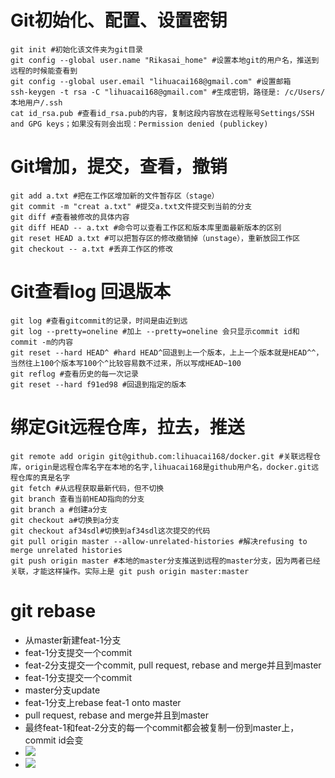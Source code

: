 # Git初始化、配置、设置密钥

```
git init #初始化该文件夹为git目录
git config --global user.name "Rikasai_home" #设置本地git的用户名，推送到远程的时候能查看到
git config --global user.email "lihuacai168@gmail.com" #设置邮箱
ssh-keygen -t rsa -C "lihuacai168@gmail.com" #生成密钥，路径是: /c/Users/本地用户/.ssh
cat id_rsa.pub #查看id_rsa.pub的内容，复制这段内容放在远程账号Settings/SSH and GPG keys；如果没有则会出现：Permission denied (publickey)
```

# Git增加，提交，查看，撤销

```
git add a.txt #把在工作区增加新的文件暂存区（stage）
git commit -m "creat a.txt" #提交a.txt文件提交到当前的分支
git diff #查看被修改的具体内容
git diff HEAD -- a.txt #命令可以查看工作区和版本库里面最新版本的区别
git reset HEAD a.txt #可以把暂存区的修改撤销掉（unstage），重新放回工作区
git checkout -- a.txt #丢弃工作区的修改
```

# Git查看log 回退版本

```
git log #查看gitcommit的记录，时间是由近到远
git log --pretty=oneline #加上 --pretty=oneline 会只显示commit id和 commit -m的内容
git reset --hard HEAD^ #hard HEAD^回退到上一个版本，上上一个版本就是HEAD^^，当然往上100个版本写100个^比较容易数不过来，所以写成HEAD~100
git reflog #查看历史的每一次记录
git reset --hard f91ed98 #回退到指定的版本
```

# 绑定Git远程仓库，拉去，推送

```
git remote add origin git@github.com:lihuacai168/docker.git #关联远程仓库，origin是远程仓库名字在本地的名字,lihuacai168是github用户名，docker.git远程仓库的真是名字
git fetch #从远程获取最新代码，但不切换
git branch 查看当前HEAD指向的分支
git branch a #创建a分支
git checkout a#切换到a分支
git checkout af34sdl#切换到af34sdl这次提交的代码
git pull origin master --allow-unrelated-histories #解决refusing to merge unrelated histories
git push origin master #本地的master分支推送到远程的master分支，因为两者已经关联，才能这样操作。实际上是 git push origin master:master
```


# git rebase
- 从master新建feat-1分支
- feat-1分支提交一个commit
- feat-2分支提交一个commit, pull request, rebase and merge并且到master
- feat-1分支提交一个commit
- master分支update
- feat-1分支上rebase feat-1 onto master
- pull request, rebase and merge并且到master
- 最终feat-1和feat-2分支的每一个commit都会被复制一份到master上，commit id会变
- ![](https://cdn.jsdelivr.net/gh/lihuacai168/images/img/202212031310201.png)
- ![](https://cdn.jsdelivr.net/gh/lihuacai168/images/img/202212031406370.png)